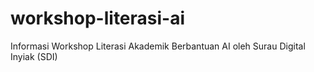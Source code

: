 # workshop-literasi-ai
Informasi Workshop Literasi Akademik Berbantuan AI oleh Surau Digital Inyiak (SDI)
